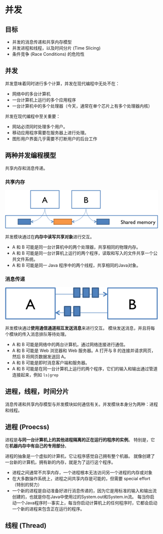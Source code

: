 # 并发

## 目标
- 并发的消息传递和共享内存模型
- 并发进程和线程，以及时间分片 (Time Slicing)
- 条件竞争 (Race Conditions) 的危险性

## 并发
并发意味着同时进行多个计算，并发在现代编程中无处不在：
- 网络中的多台计算机
- 一台计算机上运行的多个应用程序
- 一台计算机中的多个处理器（今天，通常在单个芯片上有多个处理器内核）

并发在现代编程中至关重要：
- 网站必须同时处理多个用户。
- 移动应用程序需要在服务器上进行处理。
- 图形用户界面几乎需要不打断用户的后台工作

## 两种并发编程模型
共享内存和消息传递。

### 共享内存
![shared-memory](image/shared-memory.png)

并发模块通过在**内存中读写共享对象**进行交互。
- A 和 B 可能是同一台计算机中的两个处理器，共享相同的物理内存。
- A 和 B 可能是同一台计算机上运行的两个程序，读取和写入的文件共享一个公共文件系统。
- A 和 B 可能是同一 Java 程序中的两个线程，共享相同的Java对象。

### 消息传递
![message-passing](image/message-passing.png)

并发模块通过**使用通信通道相互发送消息**来进行交互。
模块发送消息，并且将每个模块的传入消息排队等待处理。
- A 和 B 可能是网络中的两台计算机，通过网络连接进行通信。
- A 和 B 可能是 Web 浏览器和 Web 服务器。A 打开与 B 的连接并请求网页，然后 B 将网页数据发送回 A。
- A 和 B 可能是即时消息客户端和服务器。
- A 和 B 可能是在同一台计算机上运行的两个程序，它们的输入和输出通过管道连接起来，例如 `ls|grep`

## 进程，线程，时间分片
消息传递和共享内存模型与并发模块如何通信有关。并发模块本身分为两种：进程和线程。

## 进程 (Proecss)
进程是**与同一台计算机上的其他进程隔离的正在运行的程序的实例**。
特别是，它在**机器内存中有自己的专用部分**。

进程的抽象是一个虚拟的计算机，它让程序感觉自己拥有整个机器。
就像创建了一台新的计算机，拥有新的内存，就是为了运行这个程序。
- 进程之间通常不共享内存，一个进程根本无法访问另一个进程的内存或对象
- 在大多数操作系统上，进程之间共享内存是可能的，但需要 special effort（特别的努力）
- 一个新的进程是自动准备好进行消息传递的，因为它是用标准的输入和输出流创建的，也就是你在Java中使用过的System.out和System.in流。
每当你启动一个Java程序时--事实上，每当你启动计算机上的任何程序时，它都会启动一个新的进程来包含正在运行的程序。

## 线程 (Thread)
